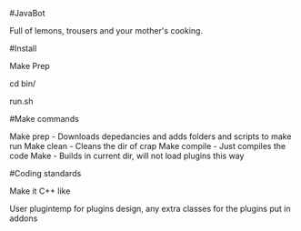 #JavaBot

Full of lemons, trousers and your mother's cooking.

#Install

Make Prep

cd bin/

run.sh

#Make commands

Make prep - Downloads depedancies and adds folders and scripts to make run
Make clean - Cleans the dir of crap
Make compile - Just compiles the code
Make - Builds in current dir, will not load plugins this way

#Coding standards

Make it C++ like

User plugintemp for plugins design, any extra classes for the plugins put in addons
